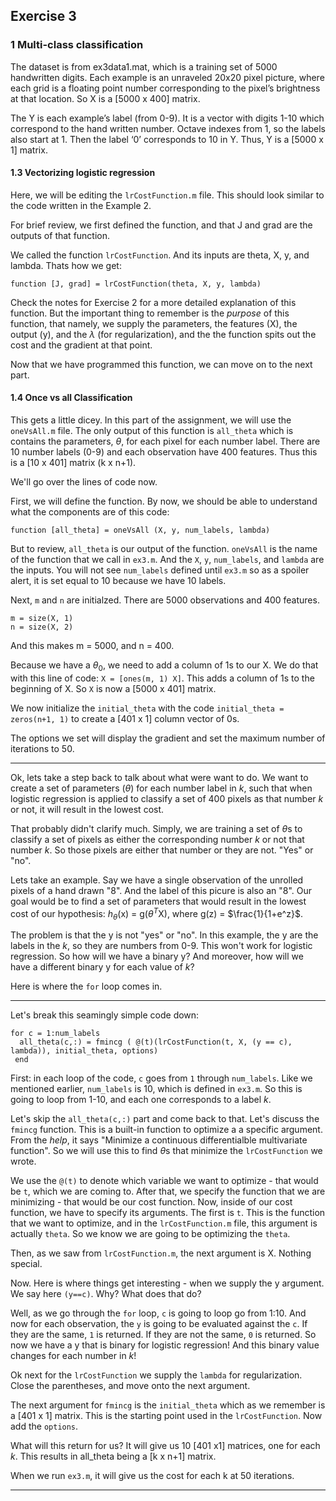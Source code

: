 ## Exercise 3

### 1 Multi-class classification

The dataset is from ex3data1.mat, which is a training set of 5000 handwritten digits. Each example is an unraveled 20x20 pixel picture, where each grid is a floating point number corresponding to the pixel’s brightness at that location. So X is a [5000 x 400] matrix.

The Y is each example’s label (from 0-9). It is a vector with digits 1-10 which correspond to the hand written number. Octave indexes from 1, so the labels also start at 1. Then the label ‘0’ corresponds to 10 in Y. Thus, Y is a [5000 x 1] matrix. 

#### 1.3 Vectorizing logistic regression

Here, we will be editing the `lrCostFunction.m` file. This should look similar to the code written in the Example 2. 

For brief review, we first defined the function, and that J and grad are the outputs of that function. 

We called the function `lrCostFunction`. And its inputs are theta, X, y, and lambda. Thats how we get:
``` 
function [J, grad] = lrCostFunction(theta, X, y, lambda)
```
Check the notes for Exercise 2 for a more detailed explanation of this function. But the important thing to remember is the *purpose* of this function, that namely, we supply the parameters, the features (X), the output (y), and the $\lambda$ (for regularization), and the the function spits out the cost and the gradient at that point. 

Now that we have programmed this function, we can move on to the next part. 

#### 1.4 Once vs all Classification

This gets a little dicey. In this part of the assignment, we will use the `oneVsAll.m` file. The only output of this function is `all_theta` which is contains the parameters, $\theta$, for each pixel for each number label. There are 10 number labels (0-9) and each observation have 400 features. Thus this is a [10 x 401] matrix (k x n+1). 

We'll go over the lines of code now. 

First, we will define the function. By now, we should be able to understand what the components are of this code:
```
function [all_theta] = oneVsAll (X, y, num_labels, lambda)
```

But to review, `all_theta` is our output of the function. `oneVsAll` is the name of the function that we call in `ex3.m`. And the `X`, `y`, `num_labels`, and `lambda` are the inputs. You will not see `num_labels` defined until `ex3.m` so as a spoiler alert, it is set equal to 10 because we have 10 labels.

Next, `m` and `n` are initialzed. There are 5000 observations and 400 features. 
```
m = size(X, 1)
n = size(X, 2)
```
And this makes m = 5000, and n = 400. 

Because we have a $\theta$$_{0}$, we need to add a column of 1s to our X. We do that with this line of code: `X = [ones(m, 1) X]`. This adds a column of 1s to the beginning of X. So `X` is now a [5000 x 401] matrix. 

We now initialize the `initial_theta` with the code `initial_theta = zeros(n+1, 1)` to create a [401 x 1] column vector of 0s. 

The options we set will display the gradient and set the maximum number of iterations to 50. 

***
Ok, lets take a step back to talk about what were want to do. We want to create a set of parameters ($\theta$) for each number label in *k*, such that when logistic regression is applied to classify a set of 400 pixels as that number *k* or not, it will result in the lowest cost. 

That probably didn't clarify much. Simply, we are training a set of $\theta$s to classify a set of pixels as either the corresponding number *k* or not that number *k*. So those pixels are either that number or they are not. "Yes" or "no". 

Lets take an example. Say we have a single observation of the unrolled pixels of a hand drawn "8". And the label of this picure is also an "8". Our goal would be to find a set of parameters that would result in the lowest cost of our hypothesis: $h_\theta$(x) = g($\theta$$^T$X), where g(z) = $\frac{1}{1+e^z}$.

The problem is that the y is not "yes" or "no". In this example, the y are the labels in the *k*, so they are numbers from 0-9. This won't work for logistic regression. So how will we have a binary y? And moreover, how will we have a different binary y for each value of *k*? 

Here is where the `for` loop comes in. 
***

Let's break this seamingly simple code down:
```
for c = 1:num_labels
  all_theta(c,:) = fmincg ( @(t)(lrCostFunction(t, X, (y == c), lambda)), initial_theta, options)
 end
 ```
 First: in each loop of the code, `c` goes from `1` through `num_labels`. Like we mentioned earlier, `num_labels` is 10, which is defined in `ex3.m`.  So this is going to loop from 1-10, and each one corresponds to a label *k*. 

 Let's skip the `all_theta(c,:)` part and come back to that. Let's discuss the `fmincg` function. This is a built-in function to optimize a a specific argument. From the *help*, it says "Minimize a continuous differentialble multivariate function". So we will use this to find $\theta$s that minimize the `lrCostFunction` we wrote. 

 We use the `@(t)` to denote which variable we want to optimize - that would be `t`, which we are coming to. After that, we specify the function that we are minimizing - that would be our cost function. Now, inside of our cost function, we have to specify its arguments. The first is `t`. This is the function that we want to optimize, and in the `lrCostFunction.m` file, this argument is actually `theta`. So we know we are going to be optimizing the `theta`. 

 Then, as we saw from `lrCostFunction.m`, the next argument is X. Nothing special. 

 Now. Here is where things get interesting - when we supply the y argument. We say here `(y==c)`. Why? What does that do?

 Well, as we go through the `for` loop, `c` is going to loop go from 1:10. And now for each observation, the `y` is going to be evaluated against the `c`. If they are the same, `1` is returned. If they are not the same, `0` is returned. So now we have a y that is binary for logistic regression! And this binary value changes for each number in *k*!

Ok next for the `lrCostFunction` we supply the `lambda` for regularization. Close the parentheses, and move onto the next argument.

The next argument for `fmincg` is the `initial_theta` which as we remember is a [401 x 1] matrix. This is the starting point used in the `lrCostFunction`. Now add the `options`.

What will this return for us? It will give us 10 [401 x1] matrices, one for each *k*. This results in all_theta being a [k x n+1] matrix.

When we run `ex3.m`, it will give us the cost for each k at 50 iterations. 

***




